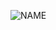 ![___NAME___](https://img.shields.io/static/v1?label=___NAME___&message=___VERSION___&color=CB3837&logo=npm&style=for-the-badge)
